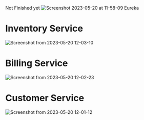 Not Finished yet
![Screenshot 2023-05-20 at 11-58-09 Eureka](https://github.com/ayoubAnbara/micro-ecommerce/assets/40923656/bae06978-c8a4-40c6-9db3-8d3bc768f5db)
# Inventory Service
![Screenshot from 2023-05-20 12-03-10](https://github.com/ayoubAnbara/micro-ecommerce/assets/40923656/c5338808-e223-4d27-9fe8-ded44249e277)
# Billing Service
![Screenshot from 2023-05-20 12-02-23](https://github.com/ayoubAnbara/micro-ecommerce/assets/40923656/483515b6-f780-497f-bf24-d830646965cc)
# Customer Service
![Screenshot from 2023-05-20 12-01-12](https://github.com/ayoubAnbara/micro-ecommerce/assets/40923656/6e8531c0-7ebe-41be-87a0-ed3c254d58f7)
